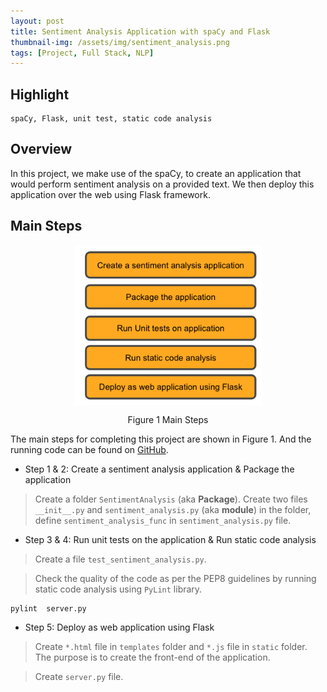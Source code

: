 ```yaml
---
layout: post
title: Sentiment Analysis Application with spaCy and Flask
thumbnail-img: /assets/img/sentiment_analysis.png
tags: [Project, Full Stack, NLP]
---
```

## Highlight

```
spaCy, Flask, unit test, static code analysis
```

## Overview

In this project, we make use of the spaCy, to create an application that would perform sentiment analysis on a provided text. We then deploy this application over the web using Flask framework.

## Main Steps

<div align = "center">
<img src="../assets/img/sentimentAnalysisWorkflow.png" width = "300" alt="saw" align=center />
<p class="text-center">Figure 1 Main Steps</p>
</div>

The main steps for completing this project are shown in Figure 1. And the running code can be found on [GitHub](https://github.com/chennnxu/Project_Sentiment-Analysis-Application-with-Flask.git).

* Step 1 & 2: Create a sentiment analysis application & Package the application
  
> Create a folder `SentimentAnalysis` (aka **Package**).
  Create two files `__init__.py` and `sentiment_analysis.py` (aka **module**) in the folder, define `sentiment_analysis_func` in `sentiment_analysis.py` file.

* Step 3 & 4: Run unit tests on the application & Run static code analysis

> Create a file `test_sentiment_analysis.py`.

> Check the quality of the code as per the PEP8 guidelines by running static code analysis using `PyLint` library. 

```bash
pylint  server.py
```

* Step 5: Deploy as web application using Flask

> Create `*.html` file in `templates` folder and `*.js` file in `static` folder. The purpose is to create the front-end of the application.

> Create `server.py` file.
